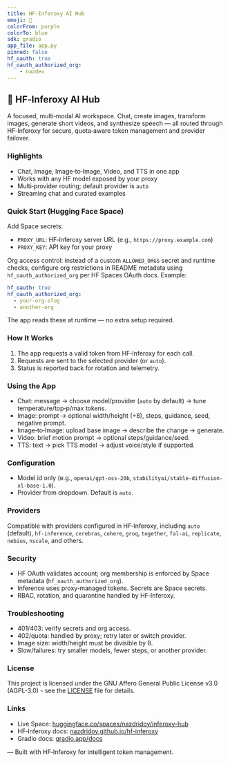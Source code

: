 ```yaml
---
title: HF-Inferoxy AI Hub
emoji: 🚀
colorFrom: purple
colorTo: blue
sdk: gradio
app_file: app.py
pinned: false
hf_oauth: true
hf_oauth_authorized_org:
    - nazdev
---
```


## 🚀 HF‑Inferoxy AI Hub

A focused, multi‑modal AI workspace. Chat, create images, transform images, generate short videos, and synthesize speech — all routed through HF‑Inferoxy for secure, quota‑aware token management and provider failover.

### Highlights
- Chat, Image, Image‑to‑Image, Video, and TTS in one app
- Works with any HF model exposed by your proxy
- Multi‑provider routing; default provider is `auto`
- Streaming chat and curated examples

### Quick Start (Hugging Face Space)
Add Space secrets:
- `PROXY_URL`: HF‑Inferoxy server URL (e.g., `https://proxy.example.com`)
- `PROXY_KEY`: API key for your proxy
  
Org access control: instead of a custom `ALLOWED_ORGS` secret and runtime checks, configure org restrictions in README metadata using `hf_oauth_authorized_org` per HF Spaces OAuth docs. Example:

```yaml
hf_oauth: true
hf_oauth_authorized_org:
  - your-org-slug
  - another-org
```

The app reads these at runtime — no extra setup required.

### How It Works
1. The app requests a valid token from HF‑Inferoxy for each call.
2. Requests are sent to the selected provider (or `auto`).
3. Status is reported back for rotation and telemetry.

### Using the App
- Chat: message → choose model/provider (`auto` by default) → tune temperature/top‑p/max tokens.
- Image: prompt → optional width/height (÷8), steps, guidance, seed, negative prompt.
- Image‑to‑Image: upload base image → describe the change → generate.
- Video: brief motion prompt → optional steps/guidance/seed.
- TTS: text → pick TTS model → adjust voice/style if supported.

### Configuration
- Model id only (e.g., `openai/gpt-oss-20b`, `stabilityai/stable-diffusion-xl-base-1.0`).
- Provider from dropdown. Default is `auto`.

### Providers
Compatible with providers configured in HF‑Inferoxy, including `auto` (default), `hf-inference`, `cerebras`, `cohere`, `groq`, `together`, `fal-ai`, `replicate`, `nebius`, `nscale`, and others.

### Security
- HF OAuth validates account; org membership is enforced by Space metadata (`hf_oauth_authorized_org`).
- Inference uses proxy‑managed tokens. Secrets are Space secrets.
- RBAC, rotation, and quarantine handled by HF‑Inferoxy.

### Troubleshooting
- 401/403: verify secrets and org access.
- 402/quota: handled by proxy; retry later or switch provider.
- Image size: width/height must be divisible by 8.
- Slow/failures: try smaller models, fewer steps, or another provider.

### License
This project is licensed under the GNU Affero General Public License v3.0 (AGPL-3.0) - see the [LICENSE](LICENSE) file for details.

### Links
- Live Space: [huggingface.co/spaces/nazdridoy/inferoxy-hub](https://huggingface.co/spaces/nazdridoy/inferoxy-hub)
- HF‑Inferoxy docs: [nazdridoy.github.io/hf-inferoxy](https://nazdridoy.github.io/hf-inferoxy/)
- Gradio docs: [gradio.app/docs](https://gradio.app/docs/)

— Built with HF‑Inferoxy for intelligent token management.


